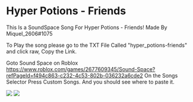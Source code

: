 # Hyper Potions - Friends

This Is a SoundSpace Song For Hyper Potions - Friends!
Made By Miquel_2606#1075


To Play the song please go to the TXT File Called "hyper_potions-friends" 
and click raw, Copy the Link. 

Goto Sound Space on Roblox https://www.roblox.com/games/2677609345/Sound-Space?refPageId=f494c863-c232-4c53-802b-036232a6cde2
On the Songs Selector Press Custom Songs. And you should see where to paste it.

![](https://media.discordapp.net/attachments/756463260965929041/780364684452298752/Screenshot_199.png?width=796&height=547)
![](https://cdn.discordapp.com/attachments/756463260965929041/780364685178175508/Screenshot_200.png)


